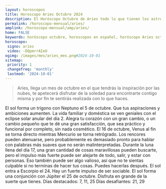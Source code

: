 ```yaml
---
layout: horoscopos
title: Horoscopo Aries Octubre 2024
description: El Horóscopo Octubre de Aries todo lo que tienen los astros preparados para este mes, amor, trabajo, familia. Todo sobre astrologia, tarot, predicciones. Horoscopo gratis en español, predicciones y astrología.
permalink: /horoscopo-mensual/aries/
amplink: /horoscopo-mensual/amp/aries/
home: FALSE
keywords: horóscopo octubre, horoscopos en español, horóscopo Aries octubre , horóscopo esperanza gracia, horoscop, horóscopos gratis, horoscopo Aries, Tarot, Astrologia, Zodíaco, Aries, horoscopo gratis, horoscopo del mes 
horoscopo:
 signo: aries
 video: -DQpmrrAIeU
ogimg: /images/mes/aries_mes.png#2024-10-01
sitemap:
 priority: 1
 changefreq: 'monthly'
 lastmod: '2024-10-01'
---
```



 > Aries, llega un mes de octubre en el que tendrás la inspiración por las nubes, te apetecerá disfrutar de la soledad para encontrarte contigo misma y por fin te sentirás realizada con lo que haces.



El sol forma un trígono con Neptuno el 5 de octubre. Que tus aspiraciones y ambiciones aumenten. 
La vida familiar y doméstica se ven geniales con el eclipse solar anular del día 2. Alegra tu corazón con un gran cambio, o un cambio pequeño que te dé una gran satisfacción, que sea práctico y funcional por completo, sin nada cosmético. 
El 16 de octubre, Venus al fin se torna directo mientras Mercurio se torna retrógrado. Los rencores pueden atenuarse, pero probablemente es demasiado pronto para hablar con palabras más suaves que no serán malinterpretadas. 
Durante la luna llena del día 17, una gran cantidad de cosas maravillosas pueden buscarte, pero el impulso más fuerte puede ser alejarte de todo, salir, y estar con personas. Eso también puede ser algo valioso, así que no te sientas culpable si no terminas de hacer tus cosas. Puedes hacerlas después. El sol entra a Escorpio el 24. Hay un fuerte impulso de ser sociable. 
El sol forma una conjunción con Júpiter el 25 de octubre. Disfruta en grande de la suerte que tienes. 
Días destacados: 7, 11, 25
Días desafiantes: 21, 29